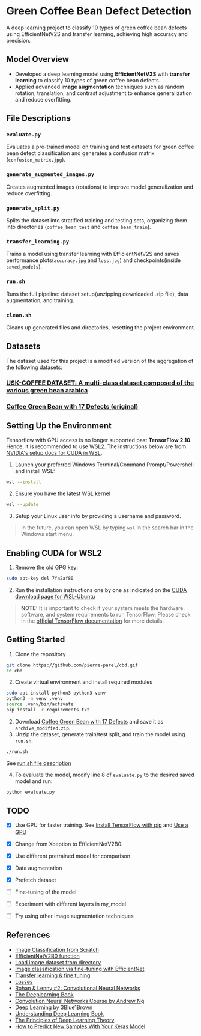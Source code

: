 # Green Coffee Bean Defect Detection 

A deep learning project to classify 10 types of green coffee bean defects using EfficientNetV2S and transfer learning, achieving high accuracy and precision.

## Model Overview

- Developed a deep learning model using **EfficientNetV2S** with **transfer learning** to classify 10 types of green coffee bean defects.
- Applied advanced **image augmentation** techniques such as random rotation, translation, and contrast adjustment to enhance generalization and reduce overfitting.

## File Descriptions

### `evaluate.py`
Evaluates a pre-trained model on training and test datasets for green coffee bean defect classification and generates a confusion matrix (`confusion_matrix.jpg`).

### `generate_augmented_images.py`
Creates augmented images (rotations) to improve model generalization and reduce overfitting.

### `generate_split.py`
Splits the dataset into stratified training and testing sets, organizing them into directories (`coffee_bean_test` and `coffee_bean_train`).

### `transfer_learning.py`
Trains a model using transfer learning with EfficientNetV2S and saves performance plots(`accuracy.jpg` and `loss.jpg`) and checkpoints(inside `saved_models`).

### `run.sh`
Runs the full pipeline: dataset setup(unzipping downloaded .zip file), data augmentation, and training.

### `clean.sh`
Cleans up generated files and directories, resetting the project environment.

## Datasets

The dataset used for this project is a modified version of the aggregation of the following datasets:

### [USK-COFFEE DATASET: A multi-class dataset composed of the various green bean arabica](https://comvis.unsyiah.ac.id/usk-coffee/)

### [Coffee Green Bean with 17 Defects (original)](https://www.kaggle.com/datasets/sujitraarw/coffee-green-bean-with-17-defects-original)

## Setting Up the Environment 
Tensorflow with GPU access is no longer supported past **TensorFlow 2.10**. Hence, it is recommended to use WSL2. The instructions below are from [NVIDIA's setup docs for CUDA in WSL](https://docs.nvidia.com/cuda/wsl-user-guide/index.html).
1. Launch your preferred Windows Terminal/Command Prompt/Powershell and install WSL:
```sh
wsl --install
```
2. Ensure you have the latest WSL kernel
```sh
wsl --update
```
3. Setup your Linux user info by providing a username and password.
> In the future, you can open WSL by typing `wsl` in the search bar in the Windows start menu.

## Enabling CUDA for WSL2
1. Remove the old GPG key:
```sh
sudo apt-key del 7fa2af80
```
2. Run the installation instructions one by one as indicated on the [CUDA download page for WSL-Ubuntu](https://developer.nvidia.com/cuda-downloads?target_os=Linux&target_arch=x86_64&Distribution=WSL-Ubuntu&target_version=2.0&target_type=deb_local)

> **NOTE:** It is important to check if your system meets the hardware, software, and system requirements to run TensorFlow. Please check in the [official TensorFlow documentation](https://www.tensorflow.org/install/pip#system_requirements) for more details.

## Getting Started
1. Clone the repository
```sh
git clone https://github.com/pierre-parel/cbd.git
cd cbd
```
2. Create virtual environment and install required modules
```sh
sudo apt install python3 python3-venv
python3 -m venv .venv
source .venv/bin/activate
pip install -r requirements.txt
```
2. Download [Coffee Green Bean with 17 Defects](https://www.kaggle.com/datasets/sujitraarw/coffee-green-bean-with-17-defects-original) and save it as `archive_modified.zip`.
3. Unzip the dataset, generate train/test split, and train the model using `run.sh`:
```sh
./run.sh
```
See [run.sh file description](###`run.sh`)

4. To evaluate the model, modify line 8 of `evaluate.py` to the desired saved model and run:
```sh
python evaluate.py
```

TODO
------
- [X] Use GPU for faster training. See [Install TensorFlow with pip](https://www.tensorflow.org/install/pip#windows-wsl2_1) and [Use a GPU](https://www.tensorflow.org/guide/gpu)
- [X] Change from Xception to EfficientNetV2B0. 
- [X] Use different pretrained model for comparison
- [X] Data augmentation 
- [X] Prefetch dataset 
- [ ] Fine-tuning of the model
- [ ] Experiment with different layers in my_model
- [ ] Try using other image augmentation techniques


References
------
- [Image Classification from Scratch](https://keras.io/examples/vision/image_classification_from_scratch/)
- [EfficientNetV2B0 function](https://keras.io/api/applications/efficientnet_v2/#efficientnetv2b0-function)
- [Load image dataset from directory](https://keras.io/api/data_loading/image/#imagedatasetfromdirectory-function)
- [Image classification via fine-tuning with EfficientNet](https://keras.io/examples/vision/image_classification_efficientnet_fine_tuning/)
- [Transfer learning & fine tuning](https://keras.io/guides/transfer-learning/)
- [Losses](https://keras.io/api/losses/)
- [Rohan & Lenny #2: Convolutional Neural Networks](https://ayearofai.com/rohan-lenny-2-convolutional-neural-networks-5f4cd480a60b)
- [The Deeplearning Book](https://www.deeplearningbook.org/)
- [Convolution Neural Networks Course by Andrew Ng](https://www.youtube.com/playlist?list=PLkDaE6sCZn6Gl29AoE31iwdVwSG-KnDzF)
- [Deep Learning by 3Blue1Brown](https://www.youtube.com/playlist?list=PLLMP7TazTxHrgVk7w1EKpLBIDoC50QrPS)
- [Understanding Deep Learning Book](https://udlbook.github.io/udlbook/)
- [The Principles of Deep Learning Theory](https://deeplearningtheory.com/)
- [How to Predict New Samples With Your Keras Model](https://github.com/christianversloot/machine-learning-articles/blob/main/how-to-predict-new-samples-with-your-keras-model.md)

